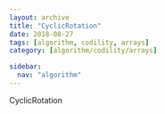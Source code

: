 ```yaml
---
layout: archive
title: "CyclicRotation"
date: 2018-08-27
tags: [algorithm, codility, arrays]
category: [algorithm/codility/arrays]

sidebar:
  nav: "algorithm"
---
```


CyclicRotation
